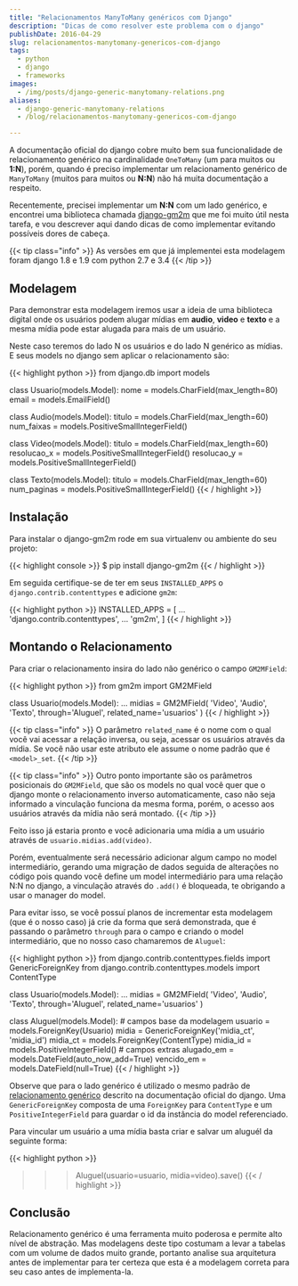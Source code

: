```yaml
---
title: "Relacionamentos ManyToMany genéricos com Django"
description: "Dicas de como resolver este problema com o django"
publishDate: 2016-04-29
slug: relacionamentos-manytomany-genericos-com-django
tags:
  - python
  - django
  - frameworks
images:
  - /img/posts/django-generic-manytomany-relations.png
aliases:
  - django-generic-manytomany-relations
  - /blog/relacionamentos-manytomany-genericos-com-django

---
```


A documentação oficial do django cobre muito bem sua funcionalidade de relacionamento genérico na cardinalidade `OneToMany` (um para muitos ou **1:N**), porém, quando é preciso implementar um relacionamento genérico de `ManyToMany` (muitos para muitos ou **N:N**) não há muita documentação a respeito.

Recentemente, precisei implementar um **N:N** com um lado genérico, e encontrei uma biblioteca chamada [django-gm2m](http://django-gm2m.readthedocs.io/en/stable/index.html) que me foi muito útil nesta tarefa, e vou descrever aqui dando dicas de como implementar evitando possíveis dores de cabeça.

{{< tip class="info" >}}
As versões em que já implementei esta modelagem foram django 1.8 e 1.9 com python 2.7 e 3.4
{{< /tip >}}

## Modelagem

Para demonstrar esta modelagem iremos usar a ideia de uma biblioteca  digital onde os usuários podem alugar mídias em **audio**, **video** e **texto** e a mesma mídia pode estar alugada para mais de um usuário.

Neste caso teremos do lado N os usuários e do lado N genérico as mídias. E seus models no django sem aplicar o relacionamento são:

{{< highlight python >}}
from django.db import models

class Usuario(models.Model):
    nome = models.CharField(max_length=80)
    email = models.EmailField()

class Audio(models.Model):
    titulo = models.CharField(max_length=60)
    num_faixas = models.PositiveSmallIntegerField()

class Video(models.Model):
    titulo = models.CharField(max_length=60)
    resolucao_x = models.PositiveSmallIntegerField()
    resolucao_y = models.PositiveSmallIntegerField()

class Texto(models.Model):
    titulo = models.CharField(max_length=60)
    num_paginas = models.PositiveSmallIntegerField()
{{< / highlight >}}

## Instalação

Para instalar o django-gm2m rode em sua virtualenv ou ambiente do seu projeto:

{{< highlight console >}}
$ pip install django-gm2m
{{< / highlight >}}

Em seguida certifique-se de ter em seus `INSTALLED_APPS` o `django.contrib.contenttypes` e adicione `gm2m`:

{{< highlight python >}}
INSTALLED_APPS = [
   ...
   'django.contrib.contenttypes',
   ...
   'gm2m',
]
{{< / highlight >}}

## Montando o Relacionamento

Para criar o relacionamento insira do lado não genérico o campo `GM2MField`:

{{< highlight python >}}
from gm2m import GM2MField

class Usuario(models.Model):
    ...
    midias = GM2MField(
        'Video', 'Audio', 'Texto', through='Aluguel', related_name='usuarios'
    )
{{< / highlight >}}

{{< tip class="info" >}}
O parâmetro `related_name` é o nome com o qual você vai acessar a relação inversa, ou seja, acessar os usuários através da mídia. Se você não usar este atributo ele assume o nome padrão que é `<model>_set`.
{{< /tip >}}

{{< tip class="info" >}}
Outro ponto importante são os parâmetros posicionais do `GM2MField`, que são os models no qual você quer que o django monte o relacionamento inverso automaticamente,  caso não seja informado a vinculação funciona da mesma forma, porém, o acesso aos usuários através da mídia não será montado.
{{< /tip >}}

Feito isso já estaria pronto e você adicionaria uma mídia a um usuário através de `usuario.midias.add(video)`.

Porém, eventualmente será necessário adicionar algum campo no model intermediário, gerando uma migração de dados seguida de alterações no código pois quando você define um model intermediário para uma relação N:N no django, a vinculação através do `.add()` é bloqueada, te obrigando a usar o manager do model.

Para evitar isso, se você possuí planos de incrementar esta modelagem (que é o nosso caso) já crie da forma que será demonstrada, que é passando o parâmetro `through` para o campo e criando o model intermediário, que no nosso caso chamaremos de `Aluguel`:

{{< highlight python >}}
from django.contrib.contenttypes.fields import GenericForeignKey
from django.contrib.contenttypes.models import ContentType

class Usuario(models.Model):
    ...
    midias = GM2MField(
        'Video', 'Audio', 'Texto', through='Aluguel', related_name='usuarios'
    )

class Aluguel(models.Model):
    # campos base da modelagem
    usuario = models.ForeignKey(Usuario)
    midia = GenericForeignKey('midia_ct', 'midia_id')
    midia_ct = models.ForeignKey(ContentType)
    midia_id = models.PositiveIntegerField()
    # campos extras
    alugado_em = models.DateField(auto_now_add=True)
    vencido_em = models.DateField(null=True)
{{< / highlight >}}

Observe que para o lado genérico é utilizado o mesmo padrão de [relacionamento genérico](https://docs.djangoproject.com/en/1.9/ref/contrib/contenttypes/#generic-relations) descrito na documentação oficial do django. Uma `GenericForeignKey` composta de uma `ForeignKey` para `ContentType` e um `PositiveIntegerField` para guardar o id da instância do model referenciado.

Para vincular um usuário a uma mídia basta criar e salvar um aluguél da seguinte forma:

{{< highlight python >}}
>>> Aluguel(usuario=usuario, midia=video).save()
{{< / highlight >}}

## Conclusão

Relacionamento genérico é uma ferramenta muito poderosa e permite alto nível de abstração. Mas modelagens deste tipo costumam a levar a tabelas com um volume de dados muito grande, portanto analise sua arquitetura antes de implementar para ter certeza que esta é a modelagem correta para seu caso antes de implementa-la.
